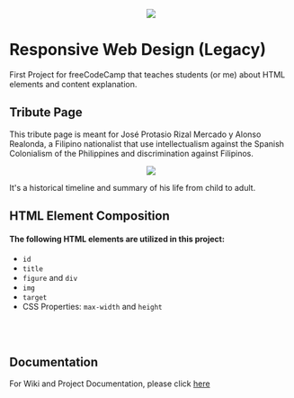 <p align="center">
  <img src="https://upload.wikimedia.org/wikipedia/commons/thumb/3/39/FreeCodeCamp_logo.png/800px-FreeCodeCamp_logo.png">
</p>

# Responsive Web Design (Legacy)
First Project for freeCodeCamp that teaches students (or me) about HTML elements and content explanation.
<br/>

## Tribute Page

This tribute page is meant for José Protasio Rizal Mercado y Alonso Realonda, a Filipino nationalist that use intellectualism against the Spanish Colonialism of the Philippines and discrimination against Filipinos.
<br/>
<p align="center">
  <a href="https://codepen.io/johncban/full/WNRVdPb">
    <img src="https://cdn.statically.io/gh/johncban/freecodecamp-tributepage/2dde3f44/assets/img/page_preview.png">
  </a>
</p>
It's a historical timeline and summary of his life from child to adult.


<br/>

## HTML Element Composition

#### The following HTML elements are utilized in this project:
- `id`
- `title`
- `figure` and `div`
- `img`
- `target`
- CSS Properties: `max-width` and `height`

<br/>
<br/>

## Documentation


For Wiki and Project Documentation, please click [here](https://github.com/johncban/freecodecamp-tributepage/wiki)

